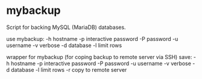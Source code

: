 # mybackup

Script for backing MySQL (MariaDB) databases.

use mybackup:
-h hostname
-p interactive password
-P password
-u username
-v verbose
-d database 
-l limit rows


wrapper for mybackup (for coping backup to remote server via SSH)
save:
-h hostname
-p interactive password
-P password
-u username
-v verbose
-d database
-l limit rows
-r copy to remote server

